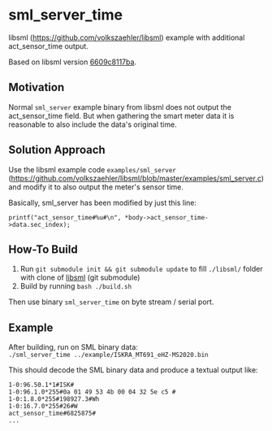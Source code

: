 # sml_server_time

libsml (https://github.com/volkszaehler/libsml) example with additional act_sensor_time output.

Based on libsml version [6609c8117ba](https://github.com/volkszaehler/libsml/tree/6609c8117ba2c987aea386a7fffb9b4746636be6).



## Motivation
Normal `sml_server` example binary from libsml does not output the act_sensor_time field. 
But when gathering the smart meter data it is reasonable to also include the data's original time.


## Solution Approach
Use the libsml example code `examples/sml_server` (https://github.com/volkszaehler/libsml/blob/master/examples/sml_server.c) and modify it to also output the meter's sensor time.

Basically, sml_server has been modified by just this line:
```
printf("act_sensor_time#%u#\n", *body->act_sensor_time->data.sec_index);
```

## How-To Build
1. Run `git submodule init && git submodule update` to fill `./libsml/` folder with clone of [libsml](https://github.com/volkszaehler/libsml.git) (git submodule)
2. Build by running `bash ./build.sh`

Then use binary `sml_server_time` on byte stream / serial port.


## Example 
After building, run on SML binary data:  
`./sml_server_time ../example/ISKRA_MT691_eHZ-MS2020.bin`
 
This should decode the SML binary data and produce a textual output like:   
```
1-0:96.50.1*1#ISK#
1-0:96.1.0*255#0a 01 49 53 4b 00 04 32 5e c5 #
1-0:1.8.0*255#198927.3#Wh
1-0:16.7.0*255#26#W
act_sensor_time#6825875#
...
```
